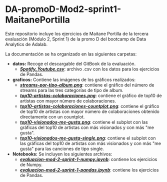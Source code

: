 # DA-promoD-Mod2-sprint1-MaitanePortilla
Este repositorio incluye los ejercicios de Maitane Portilla de la tercera evaluación (Módulo 2, Sprint 1) de la promo D del bootcamp de Data Analytics de Adalab.

La documentación se ha organizado en las siguientes carpetas:
- **datos:** Recoge el descargable del GitBook de la evaluación.
    * [***Spotify_Youtube.csv***](https://github.com/Adalab/DA-promoD-Mod2-sprint1-MaitanePortilla/blob/main/datos/Spotify_Youtube.csv): archivo .csv con los datos para los ejercicios de Pandas.  
- **graficos:** Contiene las imágenes de los gráficos realizados:
    * [***streams-por-tipo-album.png***](https://github.com/Adalab/DA-promoD-Mod2-sprint1-MaitanePortilla/blob/main/graficos/streams-por-tipo-album.png): contiene el gráfico del número de streams para las tres categorías de tipo de album.
    * [***top10-artistas-colaboraciones.png***](https://github.com/Adalab/DA-promoD-Mod2-sprint1-MaitanePortilla/blob/main/graficos/top10-artistas-colaboraciones.png): contiene el gráfico de top10 de artistas con mayor número de colaboraciones.
    * [***top10-artistas-colaboraciones-countplot.png***](https://github.com/Adalab/DA-promoD-Mod2-sprint1-MaitanePortilla/blob/main/graficos/top10-artistas-colaboraciones-countplot.png): contiene el gráfico de top10 de artistas con mayor número de colaboraciones obtenido directamente con un countplot.
    * [***top10-visionados-me-gusta.png***](https://github.com/Adalab/DA-promoD-Mod2-sprint1-MaitanePortilla/blob/main/graficos/top10-visionados-me-gusta.png): contiene el subplot con las gráficas del top10 de artistas con más visionados y con más "me gusta".
    * [***top10-visionados-me-gusta-single.png***](https://github.com/Adalab/DA-promoD-Mod2-sprint1-MaitanePortilla/blob/main/graficos/top10-visionados-me-gusta-single.png): contiene el subplot con las gráficas del top10 de artistas con más visionados y con más "me gusta" para las canciones de tipo single.
- **Notebooks:** Se incluyen los siguientes archivos:
    * [***evaluacion-mod-2-sprint-1-numpy.ipynb***](https://github.com/Adalab/DA-promoD-Mod2-sprint1-MaitanePortilla/blob/main/notebooks/evaluacion-mod-2-sprint-1-numpy.ipynb): contiene los ejercicios de Numpy.
    * [***evaluacion-mod-2-sprint-1-pandas.ipynb***](https://github.com/Adalab/DA-promoD-Mod2-sprint1-MaitanePortilla/blob/main/notebooks/evaluacion-mod-2-sprint-1-pandas.ipynb): contiene los ejercicios de Pandas.